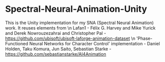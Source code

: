 # Spectral-Neural-Animation-Unity

This is the Unity implementation for my SNA (Spectral Neural Animation) work. It reuses elements from \n
Lafan1 - Félix G. Harvey and Mike Yurick and Derek Nowrouzezahrai and Christopher Pal - https://github.com/ubisoft/ubisoft-laforge-animation-dataset \n
'Phase-Functioned Neural Networks for Character Control' implementation - Daniel Holden, Taku Komura, Jun Saito, Sebastian Starke - https://github.com/sebastianstarke/AI4Animation 
